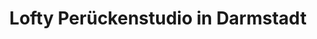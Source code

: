 ---
title: "Lofty Perückenstudio in Darmstadt"
url: /darmstadt/lofty-perueckenstudio-in-darmstadt/
shop: Friseur
---